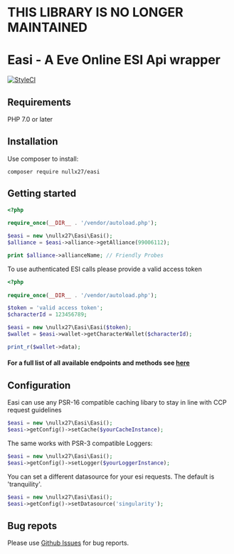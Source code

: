 # THIS LIBRARY IS NO LONGER MAINTAINED

# Easi - A Eve Online ESI Api wrapper 

<a href="https://styleci.io/repos/86077357"><img src="https://styleci.io/repos/86077357/shield" alt="StyleCI"></a>

## Requirements
PHP 7.0 or later

## Installation

Use composer to install:

```
composer require nullx27/easi
```

## Getting started

```php
<?php
   
require_once(__DIR__ . '/vendor/autoload.php');

$easi = new \nullx27\Easi\Easi();
$alliance = $easi->alliance->getAlliance(99006112);

print $alliance->allianceName; // Friendly Probes
```

To use authenticated ESI calls please provide a valid access token

```php
<?php
   
require_once(__DIR__ . '/vendor/autoload.php');

$token = 'valid access token';
$characterId = 123456789;

$easi = new \nullx27\Easi\Easi($token);
$wallet = $easi->wallet->getCharacterWallet($characterId);

print_r($wallet->data);
```

#### For a full list of all available endpoints and methods see [here](https://nullx27.github.io/easi/namespace-nullx27.Easi.Api.Endpoints.html)

## Configuration

Easi can use any PSR-16 compatible caching libary to stay in line with CCP request guidelines

```php
$easi = new \nullx27\Easi\Easi();
$easi->getConfig()->setCache($yourCacheInstance);
```

The same works with PSR-3 compatible Loggers:

```php
$easi = new \nullx27\Easi\Easi();
$easi->getConfig()->setLogger($yourLoggerInstance);
```

You can set a different datasource for your esi requests. The default is 'tranquility'.

```php
$easi = new \nullx27\Easi\Easi();
$easi->getConfig()->setDatasource('singularity'); 
```

## Bug repots

Please use [Github Issues](https://github.com/nullx27/easi/issues) for bug reports.
